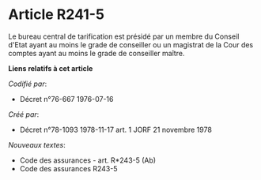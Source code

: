 # Article R241-5

Le bureau central de tarification est présidé par un membre du Conseil d'Etat ayant au moins le grade de conseiller ou un
magistrat de la Cour des comptes ayant au moins le grade de conseiller maître.

**Liens relatifs à cet article**

_Codifié par_:

  - Décret n°76-667 1976-07-16

_Créé par_:

  - Décret n°78-1093 1978-11-17 art. 1 JORF 21 novembre 1978

_Nouveaux textes_:

  - Code des assurances - art. R*243-5 (Ab)
  - Code des assurances R243-5

